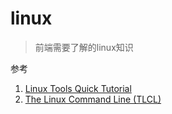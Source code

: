 # linux
> 前端需要了解的linux知识

参考
1. [Linux Tools Quick Tutorial](https://linuxtools-rst.readthedocs.io/zh_CN/latest/base/index.html)
2. [ The Linux Command Line (TLCL)](http://billie66.github.io/TLCL/book/)